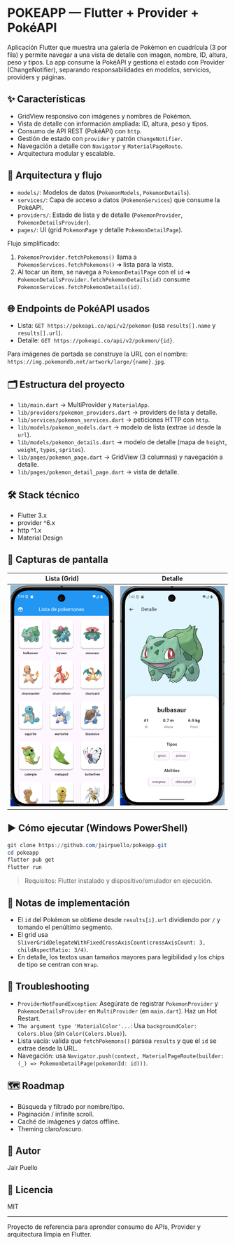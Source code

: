 
# POKEAPP — Flutter + Provider + PokéAPI

Aplicación Flutter que muestra una galería de Pokémon en cuadrícula (3 por fila) y permite navegar a una vista de detalle con imagen, nombre, ID, altura, peso y tipos. La app consume la PokéAPI y gestiona el estado con Provider (ChangeNotifier), separando responsabilidades en modelos, servicios, providers y páginas.

## ✨ Características

- GridView responsivo con imágenes y nombres de Pokémon.
- Vista de detalle con información ampliada: ID, altura, peso y tipos.
- Consumo de API REST (PokéAPI) con `http`.
- Gestión de estado con `provider` y patrón `ChangeNotifier`.
- Navegación a detalle con `Navigator` y `MaterialPageRoute`.
- Arquitectura modular y escalable.

## 🧱 Arquitectura y flujo

- `models/`: Modelos de datos (`PokemonModels`, `PokemonDetails`).
- `services/`: Capa de acceso a datos (`PokemonServices`) que consume la PokéAPI.
- `providers/`: Estado de lista y de detalle (`PokemonProvider`, `PokemonDetailsProvider`).
- `pages/`: UI (grid `PokemonPage` y detalle `PokemonDetailPage`).

Flujo simplificado:
1) `PokemonProvider.fetchPokemons()` llama a `PokemonServices.fetchPokemons()` ➜ lista para la vista.
2) Al tocar un item, se navega a `PokemonDetailPage` con el `id` ➜ `PokemonDetailsProvider.fetchPokemonDetails(id)` consume `PokemonServices.fetchPokemonDetails(id)`.

## 🌐 Endpoints de PokéAPI usados

- Lista: `GET https://pokeapi.co/api/v2/pokemon` (usa `results[].name` y `results[].url`).
- Detalle: `GET https://pokeapi.co/api/v2/pokemon/{id}`.

Para imágenes de portada se construye la URL con el nombre:
`https://img.pokemondb.net/artwork/large/{name}.jpg`.

## 🗂️ Estructura del proyecto

- `lib/main.dart` → MultiProvider y `MaterialApp`.
- `lib/providers/pokemon_providers.dart` → providers de lista y detalle.
- `lib/services/pokemon_services.dart` → peticiones HTTP con `http`.
- `lib/models/pokemon_models.dart` → modelo de lista (extrae `id` desde la `url`).
- `lib/models/pokemon_details.dart` → modelo de detalle (mapa de `height`, `weight`, `types`, `sprites`).
- `lib/pages/pokemon_page.dart` → GridView (3 columnas) y navegación a detalle.
- `lib/pages/pokemon_detail_page.dart` → vista de detalle.

## 🛠️ Stack técnico

- Flutter 3.x
- provider ^6.x
- http ^1.x
- Material Design

## 📸 Capturas de pantalla

| Lista (Grid) | Detalle |
| ------------ | ------- |
| <img src="lib/assets/ss1.png" alt="Listado de Pokémon" width="320" /> | <img src="lib/assets/ss2.png" alt="Detalle de Pokémon" width="320" /> |

## ▶️ Cómo ejecutar (Windows PowerShell)

```powershell
git clone https://github.com/jairpuello/pokeapp.git
cd pokeapp
flutter pub get
flutter run
```

> Requisitos: Flutter instalado y dispositivo/emulador en ejecución.

## 🧪 Notas de implementación

- El `id` del Pokémon se obtiene desde `results[i].url` dividiendo por `/` y tomando el penúltimo segmento.
- El grid usa `SliverGridDelegateWithFixedCrossAxisCount(crossAxisCount: 3, childAspectRatio: 3/4)`.
- En detalle, los textos usan tamaños mayores para legibilidad y los chips de tipo se centran con `Wrap`.

## 🐞 Troubleshooting

- `ProviderNotFoundException`: Asegúrate de registrar `PokemonProvider` y `PokemonDetailsProvider` en `MultiProvider` (en `main.dart`). Haz un Hot Restart.
- `The argument type 'MaterialColor'...`: Usa `backgroundColor: Colors.blue` (sin `Color(Colors.blue)`).
- Lista vacía: valida que `fetchPokemons()` parsea `results` y que el `id` se extrae desde la URL.
- Navegación: usa `Navigator.push(context, MaterialPageRoute(builder: (_) => PokemonDetailPage(pokemonId: id)))`.

## 🗺️ Roadmap

- Búsqueda y filtrado por nombre/tipo.
- Paginación / infinite scroll.
- Caché de imágenes y datos offline.
- Theming claro/oscuro.

## 👤 Autor

Jair Puello

## 📄 Licencia

MIT

---
Proyecto de referencia para aprender consumo de APIs, Provider y arquitectura limpia en Flutter.

